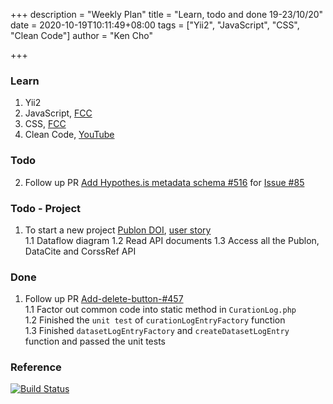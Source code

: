 +++
description = "Weekly Plan"
title = "Learn, todo and done 19-23/10/20"
date = 2020-10-19T10:11:49+08:00
tags = ["Yii2", "JavaScript", "CSS", "Clean Code"]
author = "Ken Cho"

+++  
### Learn
1. Yii2
2. JavaScript, [FCC](https://www.freecodecamp.org/learn/)
3. CSS, [FCC](https://www.freecodecamp.org/learn/)
4. Clean Code, [YouTube](https://www.youtube.com/watch?v=7EmboKQH8lM)

### Todo

2. Follow up PR [Add Hypothes.is metadata schema  #516](https://github.com/gigascience/gigadb-website/pull/516) for [Issue #85](https://github.com/gigascience/gigadb-website/issues/85)


### Todo - Project
1. To start a new project [Publon DOI](https://drive.google.com/file/d/1bCUUq86WwNko8u1JImGmj96s3Rqv0Ldj/view?usp=sharing), [user story](https://docs.google.com/document/d/1CopK9e9QclOd91WRN1LREEBefMDb5cWoHiElj3IfKLc/edit#heading=h.2b6t0w755r3s)  
    1.1 Dataflow diagram
    1.2 Read API documents
    1.3 Access all the Publon, DataCite and CorssRef API


### Done
1. Follow up PR [Add-delete-button-#457](https://github.com/gigascience/gigadb-website/pull/503)  
    1.1 Factor out common code into static method in `CurationLog.php`  
    1.2 Finished the `unit test` of `curationLogEntryFactory` function   
    1.3 Finished `datasetLogEntryFactory` and `createDatasetLogEntry` function and passed the unit tests  


### Reference


[![Build Status](https://travis-ci.org/kencho51/gigathing.svg?branch=master)](https://travis-ci.org/kencho51/gigathing)


